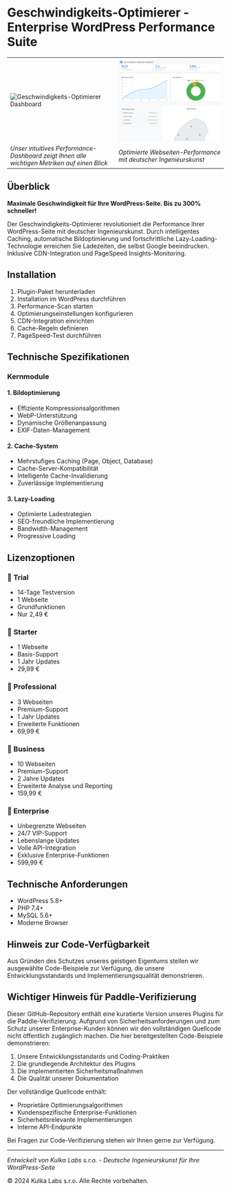 # Geschwindigkeits-Optimierer - Enterprise WordPress Performance Suite

<table>
<tr>
<td width="50%">
<img src="wp1.png" alt="Geschwindigkeits-Optimierer Dashboard" style="width: 100%;">
</td>
<td width="50%">
<img src="assets/wp1_demo.png" alt="Geschwindigkeits-Optimierer Demo" style="width: 100%;">
</td>
</tr>
<tr>
<td><i>Unser intuitives Performance-Dashboard zeigt Ihnen alle wichtigen Metriken auf einen Blick</i></td>
<td><i>Optimierte Webseiten-Performance mit deutscher Ingenieurskunst</i></td>
</tr>
</table>

## Überblick
**Maximale Geschwindigkeit für Ihre WordPress-Seite. Bis zu 300% schneller!**

Der Geschwindigkeits-Optimierer revolutioniert die Performance Ihrer WordPress-Seite mit deutscher Ingenieurskunst. Durch intelligentes Caching, automatische Bildoptimierung und fortschrittliche Lazy-Loading-Technologie erreichen Sie Ladezeiten, die selbst Google beeindrucken. Inklusive CDN-Integration und PageSpeed Insights-Monitoring.

## Installation
1. Plugin-Paket herunterladen
2. Installation im WordPress durchführen
3. Performance-Scan starten
4. Optimierungseinstellungen konfigurieren
5. CDN-Integration einrichten
6. Cache-Regeln definieren
7. PageSpeed-Test durchführen

## Technische Spezifikationen

### Kernmodule

#### 1. Bildoptimierung
- Effiziente Kompressionsalgorithmen
- WebP-Unterstützung
- Dynamische Größenanpassung
- EXIF-Daten-Management

#### 2. Cache-System
- Mehrstufiges Caching (Page, Object, Database)
- Cache-Server-Kompatibilität
- Intelligente Cache-Invalidierung
- Zuverlässige Implementierung

#### 3. Lazy-Loading
- Optimierte Ladestrategien
- SEO-freundliche Implementierung
- Bandwidth-Management
- Progressive Loading

## Lizenzoptionen

### 🎯 Trial
- 14-Tage Testversion
- 1 Webseite
- Grundfunktionen
- Nur 2,49 €

### 🚀 Starter
- 1 Webseite
- Basis-Support
- 1 Jahr Updates
- 29,99 €

### 💼 Professional
- 3 Webseiten
- Premium-Support
- 1 Jahr Updates
- Erweiterte Funktionen
- 69,99 €

### 🏢 Business
- 10 Webseiten
- Premium-Support
- 2 Jahre Updates
- Erweiterte Analyse und Reporting
- 159,99 €

### 🌟 Enterprise
- Unbegrenzte Webseiten
- 24/7 VIP-Support
- Lebenslange Updates
- Volle API-Integration
- Exklusive Enterprise-Funktionen
- 599,99 €


## Technische Anforderungen
- WordPress 5.8+
- PHP 7.4+
- MySQL 5.6+
- Moderne Browser

## Hinweis zur Code-Verfügbarkeit
Aus Gründen des Schutzes unseres geistigen Eigentums stellen wir ausgewählte Code-Beispiele zur Verfügung, die unsere Entwicklungsstandards und Implementierungsqualität demonstrieren.

## Wichtiger Hinweis für Paddle-Verifizierung
Dieser GitHub-Repository enthält eine kuratierte Version unseres Plugins für die Paddle-Verifizierung. Aufgrund von Sicherheitsanforderungen und zum Schutz unserer Enterprise-Kunden können wir den vollständigen Quellcode nicht öffentlich zugänglich machen. Die hier bereitgestellten Code-Beispiele demonstrieren:

1. Unsere Entwicklungsstandards und Coding-Praktiken
2. Die grundlegende Architektur des Plugins
3. Die implementierten Sicherheitsmaßnahmen
4. Die Qualität unserer Dokumentation

Der vollständige Quellcode enthält:
- Proprietäre Optimierungsalgorithmen
- Kundenspezifische Enterprise-Funktionen
- Sicherheitsrelevante Implementierungen
- Interne API-Endpunkte

Bei Fragen zur Code-Verifizierung stehen wir Ihnen gerne zur Verfügung.

---
*Entwickelt von Kulka Labs s.r.o. - Deutsche Ingenieurskunst für Ihre WordPress-Seite*

© 2024 Kulka Labs s.r.o. Alle Rechte vorbehalten. 